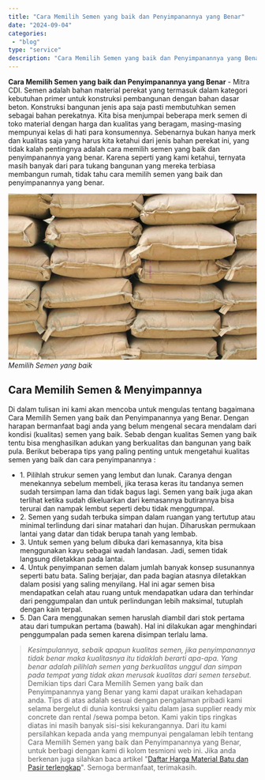 ```yaml
---
title: "Cara Memilih Semen yang baik dan Penyimpanannya yang Benar"
date: "2024-09-04"
categories:
 - "blog"
type: "service"
description: "Cara Memilih Semen yang baik dan Penyimpanannya yang Benar. Demikian tips dari Cara Memilih Semen yang baik dan Penyimpanannya yang Benar yang kami dapat ura..."
---
```


**Cara Memilih Semen yang baik dan Penyimpanannya yang Benar** - Mitra CDI. Semen adalah bahan material perekat yang termasuk dalam kategori kebutuhan primer untuk konstruksi pembangunan dengan bahan dasar beton. Konstruksi bangunan jenis apa saja pasti membutuhkan semen sebagai bahan perekatnya. Kita bisa menjumpai beberapa merk semen di toko material dengan harga dan kualitas yang beragam, masing-masing mempunyai kelas di hati para konsumennya. Sebenarnya bukan hanya merk dan kualitas saja yang harus kita ketahui dari jenis bahan perekat ini, yang tidak kalah pentingnya adalah cara memilih semen yang baik dan penyimpanannya yang benar. Karena seperti yang kami ketahui, ternyata masih banyak dari para tukang bangunan yang mereka terbiasa membangun rumah, tidak tahu cara memilih semen yang baik dan  penyimpanannya yang benar.

![Memilih Semen yang baik](/images/blog/penyimpanan-semen.jpg)
*Memilih Semen yang baik*

 ## Cara Memilih Semen & Menyimpannya

Di dalam tulisan ini kami akan mencoba untuk mengulas tentang bagaimana Cara Memilih Semen yang baik dan Penyimpanannya yang Benar. Dengan harapan bermanfaat bagi anda yang belum mengenal secara mendalam dari kondisi (kualitas) semen yang baik. Sebab dengan kualitas Semen yang baik tentu bisa menghasilkan adukan yang berkualitas dan bangunan yang baik pula. Berikut beberapa tips yang paling penting untuk mengetahui kualitas semen yang baik dan cara penyimpanannya :

- 1\. Pilihlah strukur semen yang lembut dan lunak. Caranya dengan menekannya sebelum membeli, jika terasa keras itu tandanya semen sudah tersimpan lama dan tidak bagus lagi. Semen yang baik juga akan terlihat ketika sudah dikeluarkan dari kemasannya butirannya bisa terurai dan nampak lembut seperti debu tidak menggumpal.
- 2\. Semen yang sudah terbuka simpan dalam ruangan yang tertutup atau minimal terlindung dari sinar matahari dan hujan. Diharuskan permukaan lantai yang datar dan tidak berupa tanah yang lembab.
- 3\. Untuk semen yang belum dibuka dari kemasannya, kita bisa menggunakan kayu sebagai wadah landasan. Jadi, semen tidak langsung diletakkan pada lantai.
- 4\. Untuk penyimpanan semen dalam jumlah banyak konsep susunannya seperti batu bata. Saling berjajar, dan pada bagian atasnya diletakkan dalam posisi yang saling menyilang. Hal ini agar semen bisa mendapatkan celah atau ruang untuk mendapatkan udara dan terhindar dari penggumpalan dan untuk perlindungan lebih maksimal, tutuplah dengan kain terpal.
- 5\. Dan Cara menggunakan semen haruslah diambil dari stok pertama atau dari tumpukan pertama (bawah). Hal ini dilakukan agar menghindari penggumpalan pada semen karena disimpan terlalu lama.

> _Kesimpulannya, sebaik apapun kualitas semen, jika penyimpanannya tidak benar maka kualitasnya itu tidaklah berarti apa-apa. Yang benar adalah pilihlah semen yang berkualitas unggul dan simpan pada tempat yang tidak akan merusak kualitas dari semen tersebut._
Demikian tips dari Cara Memilih Semen yang baik dan Penyimpanannya yang Benar yang kami dapat uraikan kehadapan anda. Tips di atas adalah sesuai dengan pengalaman pribadi kami selama bergelut di dunia kontruksi yaitu dalam jasa supplier ready mix concrete dan rental /sewa pompa beton. Kami yakin tips ringkas diatas ini masih banyak sisi-sisi kekurangannya. Dari itu kami persilahkan kepada anda yang mempunyai pengalaman lebih tentang Cara Memilih Semen yang baik dan Penyimpanannya yang Benar, untuk berbagi dengan kami di kolom tesmioni web ini. Jika anda berkenan juga silahkan baca artikel "[Daftar Harga Material Batu dan Pasir terlengkap](/blog/daftar-harga-material-pasir-dan-batu-terlengkap/ "daftar harga material batu dan pasir terlengkap")". Semoga bermanfaat, terimakasih.

